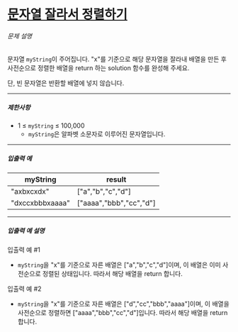 # [문자열 잘라서 정렬하기](https://school.programmers.co.kr/learn/courses/30/lessons/181866)


###### 문제 설명


문자열 `myString`이 주어집니다. "x"를 기준으로 해당 문자열을 잘라내 배열을 만든 후 사전순으로 정렬한 배열을 return 하는 solution 함수를 완성해 주세요.


단, 빈 문자열은 반환할 배열에 넣지 않습니다.




---


##### 제한사항


* 1 ≤ `myString` ≤ 100,000
	+ `myString`은 알파벳 소문자로 이루어진 문자열입니다.




---


##### 입출력 예




| myString | result |
| --- | --- |
| "axbxcxdx" | \["a","b","c","d"] |
| "dxccxbbbxaaaa" | \["aaaa","bbb","cc","d"] |




---


##### 입출력 예 설명


입출력 예 \#1


* `myString`을 "x"를 기준으로 자른 배열은 \["a","b","c","d"]이며, 이 배열은 이미 사전순으로 정렬된 상태입니다. 따라서 해당 배열을 return 합니다.


입출력 예 \#2


* `myString`을 "x"를 기준으로 자른 배열은 \["d","cc","bbb","aaaa"]이며, 이 배열을 사전순으로 정렬하면 \["aaaa","bbb","cc","d"]입니다. 따라서 해당 배열을 return 합니다.



